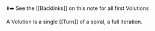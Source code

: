 ⬇️➡️ See the [[Backlinks]] on this note for all first Volutions

A Volution is a single [[Turn]] of a spiral, a full iteration.